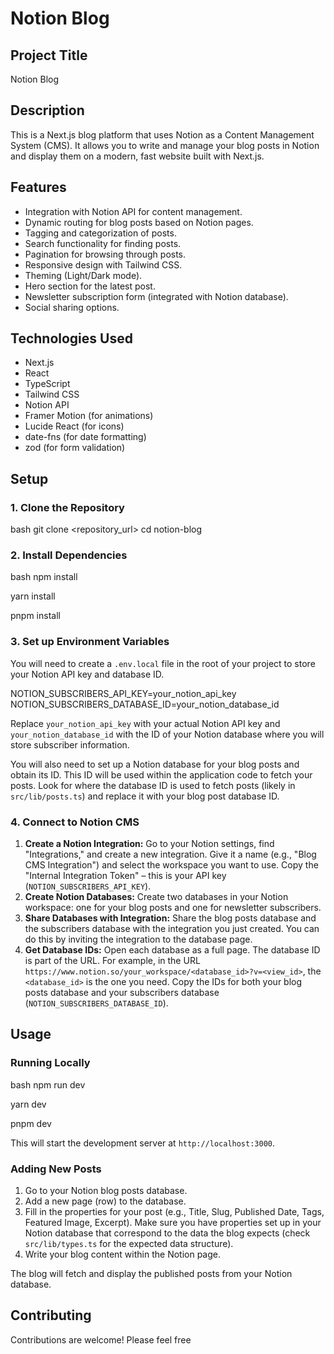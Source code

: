 # Notion Blog

## Project Title
Notion Blog

## Description
This is a Next.js blog platform that uses Notion as a Content Management System (CMS). It allows you to write and manage your blog posts in Notion and display them on a modern, fast website built with Next.js.

## Features
- Integration with Notion API for content management.
- Dynamic routing for blog posts based on Notion pages.
- Tagging and categorization of posts.
- Search functionality for finding posts.
- Pagination for browsing through posts.
- Responsive design with Tailwind CSS.
- Theming (Light/Dark mode).
- Hero section for the latest post.
- Newsletter subscription form (integrated with Notion database).
- Social sharing options.

## Technologies Used
- Next.js
- React
- TypeScript
- Tailwind CSS
- Notion API
- Framer Motion (for animations)
- Lucide React (for icons)
- date-fns (for date formatting)
- zod (for form validation)

## Setup

### 1. Clone the Repository


bash git clone <repository_url> cd notion-blog

### 2. Install Dependencies


bash npm install

yarn install

pnpm install

### 3. Set up Environment Variables

You will need to create a `.env.local` file in the root of your project to store your Notion API key and database ID.


NOTION_SUBSCRIBERS_API_KEY=your_notion_api_key NOTION_SUBSCRIBERS_DATABASE_ID=your_notion_database_id

Replace `your_notion_api_key` with your actual Notion API key and `your_notion_database_id` with the ID of your Notion database where you will store subscriber information.

You will also need to set up a Notion database for your blog posts and obtain its ID. This ID will be used within the application code to fetch your posts. Look for where the database ID is used to fetch posts (likely in `src/lib/posts.ts`) and replace it with your blog post database ID.

### 4. Connect to Notion CMS

1.  **Create a Notion Integration:** Go to your Notion settings, find "Integrations," and create a new integration. Give it a name (e.g., "Blog CMS Integration") and select the workspace you want to use. Copy the "Internal Integration Token" – this is your API key (`NOTION_SUBSCRIBERS_API_KEY`).
2.  **Create Notion Databases:** Create two databases in your Notion workspace: one for your blog posts and one for newsletter subscribers.
3.  **Share Databases with Integration:** Share the blog posts database and the subscribers database with the integration you just created. You can do this by inviting the integration to the database page.
4.  **Get Database IDs:** Open each database as a full page. The database ID is part of the URL. For example, in the URL `https://www.notion.so/your_workspace/<database_id>?v=<view_id>`, the `<database_id>` is the one you need. Copy the IDs for both your blog posts database and your subscribers database (`NOTION_SUBSCRIBERS_DATABASE_ID`).

## Usage

### Running Locally


bash npm run dev

yarn dev

pnpm dev

This will start the development server at `http://localhost:3000`.

### Adding New Posts

1.  Go to your Notion blog posts database.
2.  Add a new page (row) to the database.
3.  Fill in the properties for your post (e.g., Title, Slug, Published Date, Tags, Featured Image, Excerpt). Make sure you have properties set up in your Notion database that correspond to the data the blog expects (check `src/lib/types.ts` for the expected data structure).
4.  Write your blog content within the Notion page.

The blog will fetch and display the published posts from your Notion database.

## Contributing
Contributions are welcome! Please feel free
